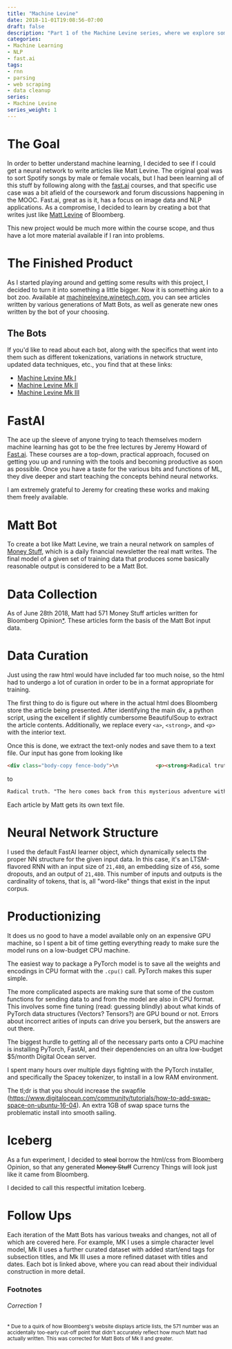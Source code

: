 ```yaml
---
title: "Machine Levine"
date: 2018-11-01T19:08:56-07:00
draft: false
description: "Part 1 of the Machine Levine series, where we explore some Machine/Deep Learning. To that end, I have documented my pet problem of getting a machine to write articles like Matt Levine. What more noble goal is there than to increase the quantity of Money Stuff available to us?"
categories:
- Machine Learning
- NLP
- fast.ai
tags:
- rnn
- parsing
- web scraping
- data cleanup
series:
- Machine Levine
series_weight: 1
---
```


# The Goal

In order to better understand machine learning, I decided to see if I could get a neural network to write articles like Matt Levine. The original goal was to sort Spotify songs by male or female vocals, but I had been learning all of this stuff by following along with the [fast.ai](https://course.fast.ai/) courses, and that specific use case was a bit afield of the coursework and forum discussions happening in the MOOC. Fast.ai, great as is it, has a focus on image data and NLP applications. As a compromise, I decided to learn by creating a bot that writes just like [Matt Levine](https://www.bloomberg.com/opinion/authors/ARbTQlRLRjE/matthew-s-levine) of Bloomberg.

This new project would be much more within the course scope, and thus have a lot more material available if I ran into problems.


# The Finished Product

As I started playing around and getting some results with this project, I decided to turn it into something a little bigger. Now it is something akin to a bot zoo. Available at [machinelevine.winetech.com](http://machinelevine.winetech.com), you can see articles written by various generations of Matt Bots, as well as generate new ones written by the bot of your choosing. 

## The Bots
If you'd like to read about each bot, along with the specifics that went into them such as different tokenizations, variations in network structure, updated data techniques, etc., you find that at these links:

* [Machine Levine Mk I](/posts/ml/mk1)
* [Machine Levine Mk II](/posts/ml/mk2)
* [Machine Levine Mk III]()

# FastAI

The ace up the sleeve of anyone trying to teach themselves modern machine learning has got to be the free lectures by Jeremy Howard of [Fast.ai](https://www.fast.ai/). These courses are a top-down, practical approach, focused on getting you up and running with the tools and becoming productive as soon as possible. Once you have a taste for the various bits and functions of ML, they dive deeper and start teaching the concepts behind neural networks. 

I am extremely grateful to Jeremy for creating these works and making them freely available.

# Matt Bot

To create a bot like Matt Levine, we train a neural network on samples of [Money Stuff](https://www.bloomberg.com/view/topics/money-stuff), which is a daily financial newsletter the real matt writes. The final model of a given set of training data that produces some basically reasonable output is considered to be a Matt Bot. 

# Data Collection

As of June 28th 2018, Matt had 571 Money Stuff articles written for Bloomberg Opinion[*](#correction-1). These articles form the basis of the Matt Bot input data.

# Data Curation

Just using the raw html would have included far too much noise, so the html had to undergo a lot of curation in order to be in a format appropriate for training.

The first thing to do is figure out where in the actual html does Bloomberg store the article being presented. After identifying the main div, a python script, using the excellent if slightly cumbersome BeautifulSoup to extract the article contents. Additionally, we replace every `<a>`, `<strong>`, and `<p>` with the interior text.

Once this is done, we extract the text-only nodes and save them to a text file. Our input has gone from looking like 
```html
<div class="body-copy fence-body">\n            <p><strong>Radical truth.</strong></p><div class="hardwall" data-position="1"></div><div class="softwall" data-position="1"></div><p>"The hero comes back from this mysterious adventure with the power to bestow boons on his [...]
```

to

```txt
Radical truth. "The hero comes back from this mysterious adventure with the power to bestow boons on his [...]
```

Each article by Matt gets its own text file.

# Neural Network Structure

I used the default FastAI learner object, which dynamically selects the proper NN structure for the given input data. In this case, it's an LTSM-flavored RNN with an input size of `21,480`, an embedding size of `456`, some dropouts, and an output of `21,480`. This number of inputs and outputs is the cardinality of tokens, that is, all "word-like" things that exist in the input corpus.


# Productionizing

It does us no good to have a model available only on an expensive GPU machine, so I spent a bit of time getting everything ready to make sure the model runs on a low-budget CPU machine.

The easiest way to package a PyTorch model is to save all the weights and encodings in CPU format with the `.cpu()` call. PyTorch makes this super simple.

The more complicated aspects are making sure that some of the custom functions for sending data to and from the model are also in CPU format. This involves some fine tuning (read: guessing blindly) about what kinds of PyTorch data structures (Vectors? Tensors?) are GPU bound or not. Errors about incorrect arities of inputs can drive you berserk, but the answers are out there.

The biggest hurdle to getting all of the necessary parts onto a CPU machine is installing PyTorch, FastAI, and their dependencies on an ultra low-budget $5/month Digital Ocean server.

I spent many hours over multiple days fighting with the PyTorch installer, and specifically the Spacey tokenizer, to install in a low RAM environment.

The tl;dr is that you should increase the swapfile (https://www.digitalocean.com/community/tutorials/how-to-add-swap-space-on-ubuntu-16-04). An extra 1GB of swap space turns the problematic install into smooth sailing.

# Iceberg

As a fun experiment, I decided to ~~steal~~ borrow the html/css from Bloomberg Opinion, so that any generated ~~Money Stuff~~ Currency Things will look just like it came from Bloomberg.

I decided to call this respectful imitation Iceberg.

# Follow Ups

Each iteration of the Matt Bots has various tweaks and changes, not all of which are covered here. For example, MK I uses a simple character level model, Mk II uses a further curated dataset with added start/end tags for subsection titles, and Mk III uses a more refined dataset with titles and dates. Each bot is linked above, where you can read about their individual construction in more detail.


### Footnotes
###### Correction 1
<sub>* Due to a quirk of how Bloomberg's website displays article lists, the 571 number was an accidentally too-early cut-off point that didn't accurately reflect how much Matt had actually written. This was corrected for Matt Bots of Mk II and greater.</sub>
